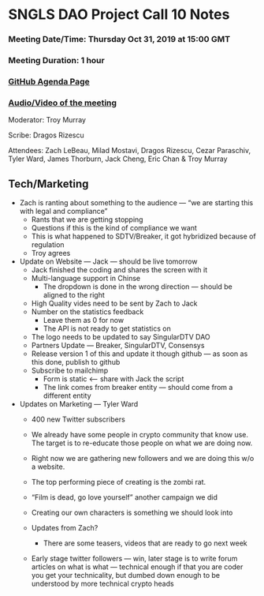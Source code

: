 # SNGLS DAO Project Call 10 Notes

### Meeting Date/Time: Thursday Oct 31, 2019 at 15:00 GMT
### Meeting Duration: 1 hour
### [GitHub Agenda Page](https://github.com/SingularDTV/snglsdao-pm/issues/11)
### [Audio/Video of the meeting]()
Moderator: Troy Murray

Scribe: Dragos Rizescu

Attendees: Zach LeBeau, Milad Mostavi, Dragos Rizescu, Cezar Paraschiv, Tyler Ward, James Thorburn, Jack Cheng, Eric Chan & Troy Murray

## Tech/Marketing

- Zach is ranting about something to the audience — “we are starting this with legal and compliance”
    - Rants that we are getting stopping
    - Questions if this is the kind of compliance we want
    - This is what happened to SDTV/Breaker, it got hybridized because of regulation
    - Troy agrees
- Update on Website — Jack  — should be live tomorrow
    - Jack finished the coding and shares the screen with it
    - Multi-language support in Chinse
        - The dropdown is done in the wrong direction — should be aligned to the right
    - High Quality vides need to be sent by Zach to Jack
    - Number on the statistics feedback
        - Leave them as 0 for now
        - The API is not ready to get statistics on
    - The logo needs to be updated to say SingularDTV DAO
    - Partners Update — Breaker, SingularDTV, Consensys
    - Release version 1 of this and update it though github — as soon as this done, publish to github
    - Subscribe to mailchimp
        - Form is static <— share with Jack the script
        - The link comes from breaker entity — should come from a different entity
- Updates on Marketing — Tyler Ward
    - 400 new Twitter subscribers
    - We already have some people in crypto community that know use. The target is to re-educate those people on what we are doing now.
    - Right now we are gathering new followers and we are doing this w/o a website.
    - The top performing piece of creating is the zombi rat.
    - “Film is dead, go love yourself” another campaign we did 

    - Creating our own characters is something we should look into
    - Updates from Zach?
        - There are some teasers, videos that are ready to go next week
    - Early stage twitter followers — win, later stage is to write forum articles on what is what — technical enough if that you are coder you get your technicality, but dumbed down enough to be understood by more technical crypto heads
